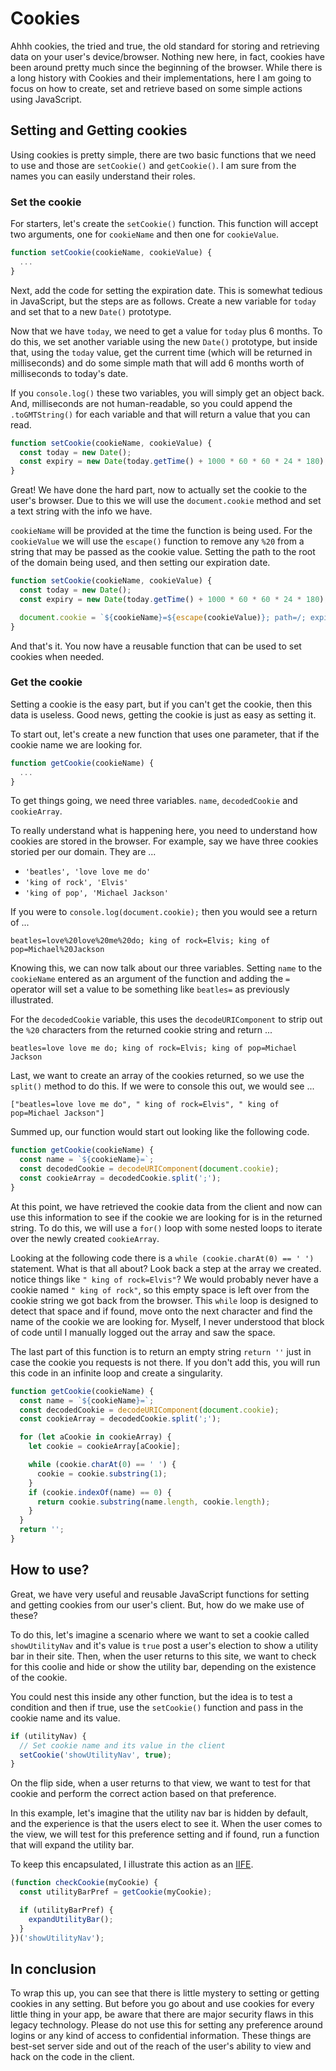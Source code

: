 # Cookies

Ahhh cookies, the tried and true, the old standard for storing and retrieving data on your user's device/browser. Nothing new here, in fact, cookies have been around pretty much since the beginning of the browser. While there is a long history with Cookies and their implementations, here I am going to focus on how to create, set and retrieve based on some simple actions using JavaScript.

## Setting and Getting cookies

Using cookies is pretty simple, there are two basic functions that we need to use and those are `setCookie()` and `getCookie()`. I am sure from the names you can easily understand their roles.

### Set the cookie

For starters, let's create the `setCookie()` function. This function will accept two arguments, one for `cookieName` and then one for `cookieValue`.

```js
function setCookie(cookieName, cookieValue) {
  ...
}
```

Next, add the code for setting the expiration date. This is somewhat tedious in JavaScript, but the steps are as follows. Create a new variable for `today` and set that to a new `Date()` prototype.

Now that we have `today`, we need to get a value for `today` plus 6 months. To do this, we set another variable using the new `Date()` prototype, but inside that, using the `today` value, get the current time (which will be returned in milliseconds) and do some simple math that will add 6 months worth of milliseconds to today's date.

If you `console.log()` these two variables, you will simply get an object back. And, milliseconds are not human-readable, so you could append the `.toGMTString()` for each variable and that will return a value that you can read.

```js
function setCookie(cookieName, cookieValue) {
  const today = new Date();
  const expiry = new Date(today.getTime() + 1000 * 60 * 60 * 24 * 180);
}
```

Great! We have done the hard part, now to actually set the cookie to the user's browser. Due to this we will use the `document.cookie` method and set a text string with the info we have.

`cookieName` will be provided at the time the function is being used. For the `cookieValue` we will use the `escape()` function to remove any `%20` from a string that may be passed as the cookie value. Setting the path to the root of the domain being used, and then setting our expiration date.

```js
function setCookie(cookieName, cookieValue) {
  const today = new Date();
  const expiry = new Date(today.getTime() + 1000 * 60 * 60 * 24 * 180);

  document.cookie = `${cookieName}=${escape(cookieValue)}; path=/; expires=${expiry.toGMTString()}`
}
```

And that's it. You now have a reusable function that can be used to set cookies when needed.

### Get the cookie

Setting a cookie is the easy part, but if you can't get the cookie, then this data is useless. Good news, getting the cookie is just as easy as setting it.

To start out, let's create a new function that uses one parameter, that if the cookie name we are looking for.

```js
function getCookie(cookieName) {
  ...
}
```

To get things going, we need three variables. `name`, `decodedCookie` and `cookieArray`.

To really understand what is happening here, you need to understand how cookies are stored in the browser. For example, say we have three cookies storied per our domain. They are ...

* `'beatles', 'love love me do'`
* `'king of rock', 'Elvis'`
* `'king of pop', 'Michael Jackson'`

If you were to `console.log(document.cookie);` then you would see a return of ...

```
beatles=love%20love%20me%20do; king of rock=Elvis; king of pop=Michael%20Jackson
```

Knowing this, we can now talk about our three variables. Setting `name` to the `cookieName` entered as an argument of the function and adding the `=` operator will set a value to be something like `beatles=` as previously illustrated.

For the `decodedCookie` variable, this uses the `decodeURIComponent` to strip out the `%20` characters from the returned cookie string and return ...

```
beatles=love love me do; king of rock=Elvis; king of pop=Michael Jackson
```

Last, we want to create an array of the cookies returned, so we use the `split()` method to do this. If we were to console this out, we would see ...

```
["beatles=love love me do", " king of rock=Elvis", " king of pop=Michael Jackson"]
```

Summed up, our function would start out looking like the following code.

```js
function getCookie(cookieName) {
  const name = `${cookieName}=`;
  const decodedCookie = decodeURIComponent(document.cookie);
  const cookieArray = decodedCookie.split(';');
}
```

At this point, we have retrieved the cookie data from the client and now can use this information to see if the cookie we are looking for is in the returned string. To do this, we will use a `for()` loop with some nested loops to iterate over the newly created `cookieArray`.

Looking at the following code there is a `while (cookie.charAt(0) == ' ')` statement. What is that all about? Look back a step at the array we created. notice things like `" king of rock=Elvis"`? We would probably never have a cookie named `" king of rock"`, so this empty space is left over from the cookie string we got back from the browser. This `while` loop is designed to detect that space and if found, move onto the next character and find the name of the cookie we are looking for. Myself, I never understood that block of code until I manually logged out the array and saw the space.

The last part of this function is to return an empty string `return ''` just in case the cookie you requests is not there. If you don't add this, you will run this code in an infinite loop and create a singularity.


```js
function getCookie(cookieName) {
  const name = `${cookieName}=`;
  const decodedCookie = decodeURIComponent(document.cookie);
  const cookieArray = decodedCookie.split(';');

  for (let aCookie in cookieArray) {
    let cookie = cookieArray[aCookie];

    while (cookie.charAt(0) == ' ') {
      cookie = cookie.substring(1);
    }
    if (cookie.indexOf(name) == 0) {
      return cookie.substring(name.length, cookie.length);
    }
  }
  return '';
}
```

## How to use?

Great, we have very useful and reusable JavaScript functions for setting and getting cookies from our user's client. But, how do we make use of these?

To do this, let's imagine a scenario where we want to set a cookie called `showUtilityNav` and it's value is `true` post a user's election to show a utility bar in their site. Then, when the user returns to this site, we want to check for this coolie and hide or show the utility bar, depending on the existence of the cookie.

You could nest this inside any other function, but the idea is to test a condition and then if true, use the `setCookie()` function and pass in the cookie name and its value.

```js
if (utilityNav) {
  // Set cookie name and its value in the client
  setCookie('showUtilityNav', true);
}
```

On the flip side, when a user returns to that view, we want to test for that cookie and perform the correct action based on that preference.

In this example, let's imagine that the utility nav bar is hidden by default, and the experience is that the users elect to see it. When the user comes to the view, we will test for this preference setting and if found, run a function that will expand the utility bar.

To keep this encapsulated, I illustrate this action as an [IIFE](https://en.wikipedia.org/wiki/Immediately-invoked_function_expression).

```js
(function checkCookie(myCookie) {
  const utilityBarPref = getCookie(myCookie);

  if (utilityBarPref) {
    expandUtilityBar();
  }
})('showUtilityNav');
```

## In conclusion

To wrap this up, you can see that there is little mystery to setting or getting cookies in any setting. But before you go about and use cookies for every little thing in your app, be aware that there are major security flaws in this legacy technology. Please do not use this for setting any preference around logins or any kind of access to confidential information. These things are best-set server side and out of the reach of the user's ability to view and hack on the code in the client.
